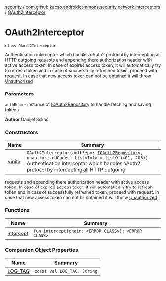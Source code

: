 [security](../../index.md) / [com.github.kacso.androidcommons.security.network.interceptors](../index.md) / [OAuth2Interceptor](.)

# OAuth2Interceptor

`class OAuth2Interceptor`

Authentication interceptor which handles oAuth2 protocol by intercepting all HTTP outgoing
requests and appending there authorization header with active access token. In case of
expired access token, it will automatically try to refresh token and in case of
successfully refreshed token, proceed with request. In case that new access token can not be
obtained it will throw [Unauthorized](#)

### Parameters

`authRepo` - instance of [IOAuth2Repository](../../com.github.kacso.androidcommons.security.repositories/-i-o-auth2-repository/index.md) to handle fetching and saving tokens

**Author**
Danijel Sokač

### Constructors

| Name | Summary |
|---|---|
| [&lt;init&gt;](-init-.md) | `OAuth2Interceptor(authRepo: `[`IOAuth2Repository`](../../com.github.kacso.androidcommons.security.repositories/-i-o-auth2-repository/index.md)`, unauthorizedCodes: List<Int> = listOf(401, 403))`<br>Authentication interceptor which handles oAuth2 protocol by intercepting all HTTP outgoing
requests and appending there authorization header with active access token. In case of
expired access token, it will automatically try to refresh token and in case of
successfully refreshed token, proceed with request. In case that new access token can not be
obtained it will throw [Unauthorized](#) |

### Functions

| Name | Summary |
|---|---|
| [intercept](intercept.md) | `fun intercept(chain: <ERROR CLASS>): <ERROR CLASS>` |

### Companion Object Properties

| Name | Summary |
|---|---|
| [LOG_TAG](-l-o-g_-t-a-g.md) | `const val LOG_TAG: String` |
